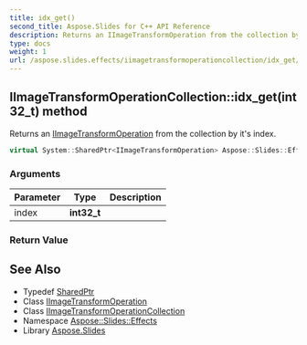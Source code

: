 ```yaml
---
title: idx_get()
second_title: Aspose.Slides for C++ API Reference
description: Returns an IImageTransformOperation from the collection by it's index.
type: docs
weight: 1
url: /aspose.slides.effects/iimagetransformoperationcollection/idx_get/
---
```

## IImageTransformOperationCollection::idx_get(int32_t) method


Returns an [IImageTransformOperation](../../iimagetransformoperation/) from the collection by it's index.

```cpp
virtual System::SharedPtr<IImageTransformOperation> Aspose::Slides::Effects::IImageTransformOperationCollection::idx_get(int32_t index)=0
```


### Arguments

| Parameter | Type | Description |
| --- | --- | --- |
| index | **int32_t** |  |

### Return Value



## See Also

* Typedef [SharedPtr](../../../system/sharedptr/)
* Class [IImageTransformOperation](../../iimagetransformoperation/)
* Class [IImageTransformOperationCollection](../)
* Namespace [Aspose::Slides::Effects](../../)
* Library [Aspose.Slides](../../../)